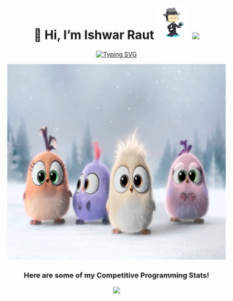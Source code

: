 <h1 align = "center">👋 Hi, I’m Ishwar Raut <img src="https://github.com/ish224466/ish224466/blob/main/Photos/octocat.png" width="75">
    <img src = "https://user-images.githubusercontent.com/73097560/115834477-dbab4500-a447-11eb-908a-139a6edaec5c.gif"></h1>
      
<p align = "center"><a href="https://git.io/typing-svg"><img src="https://readme-typing-svg.demolab.com?font=Fira+Code&pause=1000&center=true&vCenter=true&width=435&lines=Competitive+Programmer%F0%9F%91%A9%F0%9F%8F%BB%E2%80%8D%F0%9F%92%BB;Full+Stack+Developer%F0%9F%A7%90" alt="Typing SVG" /></a></p>

<p align="right"> <img src="https://github.com/ish224466/ish224466/blob/main/Photos/Angry%20Birds.jpg" height="450" alt="ish224466" />


<h3 align = "center"> Here are some of my Competitive Programming Stats! </h3>

<p align = "center">
<a href="https://leetcard.jacoblin.cool/ish224466?theme=dark"><img src = "https://leetcard.jacoblin.cool/ish224466?theme=dark"> </a>
</p>
